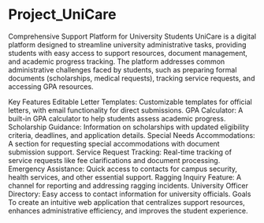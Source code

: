 # Project_UniCare
Comprehensive Support Platform for University Students UniCare is a digital platform designed to streamline university administrative tasks, providing students with easy access to support resources, document management, and academic progress tracking. The platform addresses common administrative challenges faced by students, such as preparing formal documents (scholarships, medical requests), tracking service requests, and accessing GPA resources.

Key Features Editable Letter Templates: Customizable templates for official letters, with email functionality for direct submissions. GPA Calculator: A built-in GPA calculator to help students assess academic progress. Scholarship Guidance: Information on scholarships with updated eligibility criteria, deadlines, and application details. Special Needs Accommodations: A section for requesting special accommodations with document submission support. Service Request Tracking: Real-time tracking of service requests like fee clarifications and document processing. Emergency Assistance: Quick access to contacts for campus security, health services, and other essential support. Ragging Inquiry Feature: A channel for reporting and addressing ragging incidents. University Officer Directory: Easy access to contact information for university officials. Goals To create an intuitive web application that centralizes support resources, enhances administrative efficiency, and improves the student experience.
